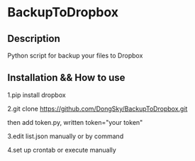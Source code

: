 # BackupToDropbox

## Description

Python script for backup your files to Dropbox

## Installation && How to use

1.pip install dropbox

2.git clone https://github.com/DongSky/BackupToDropbox.git

then add token.py, written token="your token"

3.edit list.json manually or by command

4.set up crontab or execute manually
